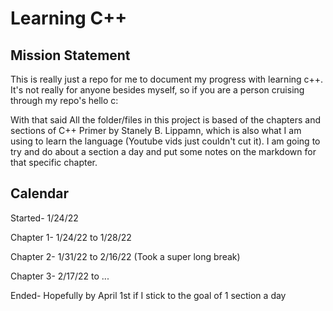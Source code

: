 # Learning C++

## Mission Statement

This is really just a repo for me to document my progress with learning c++. It's not really for anyone besides myself, so if you are a person cruising through my repo's hello c:

With that said All the folder/files in this project is based of the chapters and sections of C++ Primer by Stanely B. Lippamn, which is also what I am using to learn the language (Youtube vids just couldn't cut it). I am going to try and do about a section a day and put some notes on the markdown for that specific chapter.

## Calendar

Started- 1/24/22

Chapter 1- 1/24/22 to 1/28/22

Chapter 2- 1/31/22 to 2/16/22 (Took a super long break)

Chapter 3- 2/17/22 to ...

Ended- Hopefully by April 1st if I stick to the goal of 1 section a day
